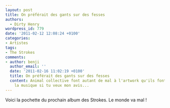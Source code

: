 ```yaml
---
layout: post
title: On préférait des gants sur des fesses
authors:
  - Dirty Henry
wordpress_id: 779
date: '2011-02-12 12:08:24 +0100'
categories:
- Artistes
tags:
- The Strokes
comments:
- author: benji
  author_email: ''
  date: '2011-02-16 11:02:19 +0100'
  title: On préférait des gants sur des fesses
  content: Animal collective font autant de mal à l'artwork qu'ils font du bien à
    la musique si tu veux mon avis...
---
```

Voici la pochette du prochain album des Strokes. Le monde va mal !
